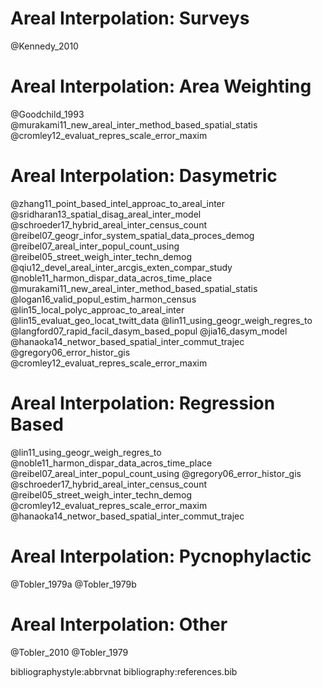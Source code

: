Areal Interpolation: Surveys
============================

@Kennedy_2010

Areal Interpolation: Area Weighting
===================================

@Goodchild_1993 @murakami11_new_areal_inter_method_based_spatial_statis
@cromley12_evaluat_repres_scale_error_maxim

Areal Interpolation: Dasymetric
===============================

@zhang11_point_based_intel_approac_to_areal_inter
@sridharan13_spatial_disag_areal_inter_model
@schroeder17_hybrid_areal_inter_census_count
@reibel07_geogr_infor_system_spatial_data_proces_demog
@reibel07_areal_inter_popul_count_using
@reibel05_street_weigh_inter_techn_demog
@qiu12_devel_areal_inter_arcgis_exten_compar_study
@noble11_harmon_dispar_data_acros_time_place
@murakami11_new_areal_inter_method_based_spatial_statis
@logan16_valid_popul_estim_harmon_census
@lin15_local_polyc_approac_to_areal_inter
@lin15_evaluat_geo_locat_twitt_data @lin11_using_geogr_weigh_regres_to
@langford07_rapid_facil_dasym_based_popul @jia16_dasym_model
@hanaoka14_networ_based_spatial_inter_commut_trajec
@gregory06_error_histor_gis @cromley12_evaluat_repres_scale_error_maxim

Areal Interpolation: Regression Based
=====================================

@lin11_using_geogr_weigh_regres_to
@noble11_harmon_dispar_data_acros_time_place
@reibel07_areal_inter_popul_count_using @gregory06_error_histor_gis
@schroeder17_hybrid_areal_inter_census_count
@reibel05_street_weigh_inter_techn_demog
@cromley12_evaluat_repres_scale_error_maxim
@hanaoka14_networ_based_spatial_inter_commut_trajec

Areal Interpolation: Pycnophylactic
===================================

@Tobler_1979a @Tobler_1979b

Areal Interpolation: Other
==========================

@Tobler_2010 @Tobler_1979

bibliographystyle:abbrvnat bibliography:references.bib
